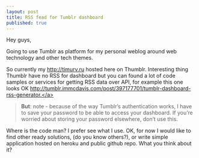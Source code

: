 ```yaml
---
layout: post
title: RSS fead for Tumblr dashboard
published: true
---
```


Hey guys,

Going to use Tumblr as platform for my personal weblog around web technology and other tech themes.

So currently my <a href="http://timurv.ru" target="_blank">http://timurv.ru</a> hosted here on Thumblr. Interesting thing Thumblr have no RSS for dashboard but you can found a lot of code samples or services for getting RSS data over API, for example this one looks OK <a href="http://tumblr.immcdavis.com/post/397177701/tumblr-dashboard-rss-generator." target="_blank">http://tumblr.immcdavis.com/post/397177701/tumblr-dashboard-rss-generator.</a>


 > **But**: note - because of the way Tumblr’s authentication works, I have to save your password to be able to access your dashboard. If you’re worried about storing your password elsewhere, don’t use this.

Where is the code man? I prefer see what I use.
OK, for now I would like to find other ready solutions, (do you know others?), or write simple application hosted on heroku and public github repo.
What you think about it?
